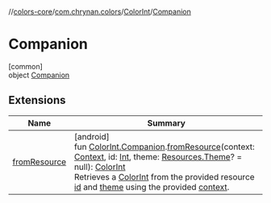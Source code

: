 //[colors-core](../../../../index.md)/[com.chrynan.colors](../../index.md)/[ColorInt](../index.md)/[Companion](index.md)

# Companion

[common]\
object [Companion](index.md)

## Extensions

| Name | Summary |
|---|---|
| [fromResource](../../from-resource.md) | [android]<br>fun [ColorInt.Companion](index.md#191916756%2FExtensions%2F747183510).[fromResource](../../from-resource.md)(context: [Context](https://developer.android.com/reference/kotlin/android/content/Context.html), id: [Int](https://kotlinlang.org/api/latest/jvm/stdlib/kotlin/-int/index.html), theme: [Resources.Theme](https://developer.android.com/reference/kotlin/android/content/res/Resources.Theme.html)? = null): [ColorInt](../../../../../colors-core/colors-core/com.chrynan.colors/-color-int/index.md)<br>Retrieves a [ColorInt](../../../../../colors-core/colors-core/com.chrynan.colors/-color-int/index.md) from the provided resource [id](../../from-resource.md) and [theme](../../from-resource.md) using the provided [context](../../from-resource.md). |
